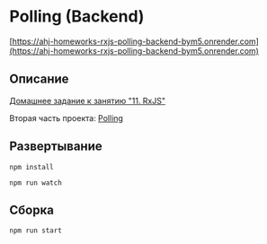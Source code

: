 # Polling (Backend)

[https://ahj-homeworks-rxjs-polling-backend-bym5.onrender.com](https://ahj-homeworks-rxjs-polling-backend-bym5.onrender.com)

## Описание

[Домашнее задание к занятию "11. RxJS"](https://github.com/netology-code/ahj-homeworks/tree/AHJ-50/rxjs#polling)

Вторая часть проекта: [Polling](https://github.com/neondoll/ahj-homeworks-rxjs-polling)

## Развертывание

```npm install```

```npm run watch```

## Сборка

```npm run start```
